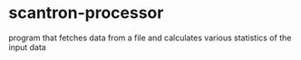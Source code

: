 # scantron-processor
program that fetches data from a file and calculates various statistics of the input data
